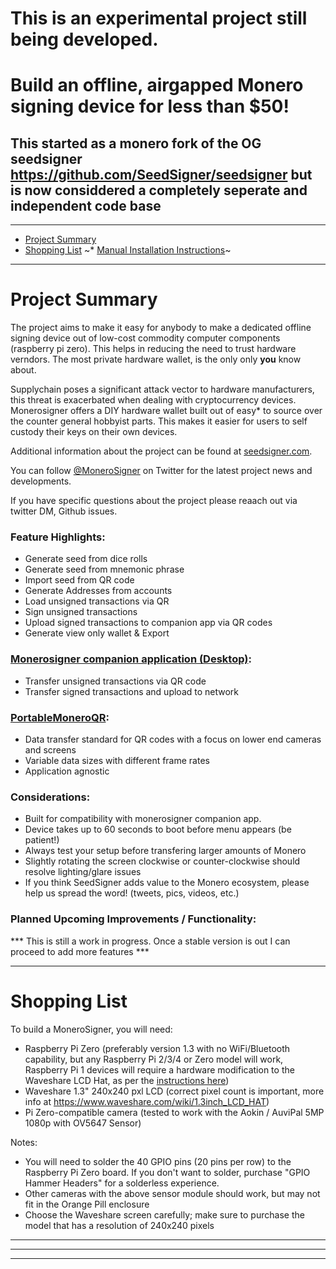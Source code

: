# This is an experimental project still being developed. 

# Build an offline, airgapped Monero signing device for less than $50!
## This started as a monero fork of the OG seedsigner  https://github.com/SeedSigner/seedsigner but is now considdered a completely seperate and independent code base

---------------

* [Project Summary](#project-summary)
* [Shopping List](#shopping-list)
~* [Manual Installation Instructions](#manual-installation-instructions)~


---------------

# Project Summary
The project aims to make it easy for anybody to make a dedicated offline signing device out of low-cost commodity computer components (raspberry pi zero). This helps in reducing the need to trust hardware verndors. The most private hardware wallet, is the only only **you** know about.

Supplychain poses a significant attack vector to hardware manufacturers, this threat is exacerbated when dealing with cryptocurrency devices. Monerosigner offers a DIY hardware wallet built out of easy* to source over the counter general hobbyist parts. This makes it easier for users to self custody their keys on their own devices.


Additional information about the project can be found at [seedsigner.com](https://monerosigner.com).

You can follow [@MoneroSigner](https://twitter.com/MoneroSigner) on Twitter for the latest project news and developments.

If you have specific questions about the project please reaach out via twitter DM, Github issues.

### Feature Highlights:
* Generate seed from dice rolls
* Generate seed from mnemonic phrase
* Import seed from QR code
* Generate Addresses from accounts
* Load unsigned transactions via QR
* Sign unsigned transactions
* Upload signed transactions to companion app via QR codes
* Generate view only wallet & Export

### [Monerosigner companion application (Desktop)](https://github.com/Monero-HackerIndustrial/MoneroSigner-Companion):

* Transfer unsigned transactions via QR code
* Transfer signed transactions and upload to network

### [PortableMoneroQR](https://github.com/Monero-HackerIndustrial/PortableMoneroQR):

* Data transfer standard for QR codes with a focus on lower end cameras and screens
* Variable data sizes with different frame rates
* Application agnostic


### Considerations:
* Built for compatibility with monerosigner companion app.
* Device takes up to 60 seconds to boot before menu appears (be patient!)
* Always test your setup before transfering larger amounts of Monero
* Slightly rotating the screen clockwise or counter-clockwise should resolve lighting/glare issues
* If you think SeedSigner adds value to the Monero ecosystem, please help us spread the word! (tweets, pics, videos, etc.)

### Planned Upcoming Improvements / Functionality:
*** This is still a work in progress. Once a stable version is out I can proceed
to add more features ***

---------------

# Shopping List

To build a MoneroSigner, you will need:

* Raspberry Pi Zero (preferably version 1.3 with no WiFi/Bluetooth capability, but any Raspberry Pi 2/3/4 or Zero model will work, Raspberry Pi 1 devices will require a hardware modification to the Waveshare LCD Hat, as per the [instructions here](./docs/legacy_hardware.md))
* Waveshare 1.3" 240x240 pxl LCD (correct pixel count is important, more info at https://www.waveshare.com/wiki/1.3inch_LCD_HAT)
* Pi Zero-compatible camera (tested to work with the Aokin / AuviPal 5MP 1080p with OV5647 Sensor)

Notes:
* You will need to solder the 40 GPIO pins (20 pins per row) to the Raspberry Pi Zero board. If you don't want to solder, purchase "GPIO Hammer Headers" for a solderless experience.
* Other cameras with the above sensor module should work, but may not fit in the Orange Pill enclosure
* Choose the Waveshare screen carefully; make sure to purchase the model that has a resolution of 240x240 pixels

---------------

---

---
